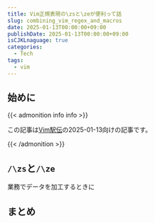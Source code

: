 ```yaml
---
title: Vim正規表現の\zsと\zeが便利って話
slug: combining_vim_regex_and_macros
date: 2025-01-13T00:00:00+09:00
publishDate: 2025-01-13T00:00:00+09:00
isCJKLnaguage: true
categories:
  - Tech
tags:
  - vim
---
```


## 始めに

{{< admonition info info >}}

この記事は[Vim駅伝](https://vim-jp.org/ekiden/)の2025-01-13向けの記事です。

{{< /admonition >}}

## `/\zs`と`/\ze`

業務でデータを加工するときに

## まとめ
